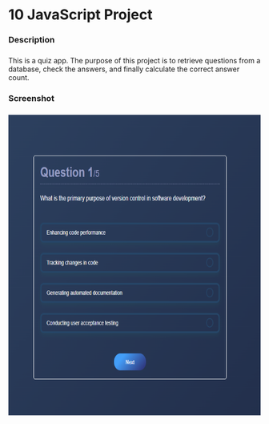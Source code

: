 <h1 align="left">10 JavaScript Project</h1>

###

<h3 align="left">Description</h3>

###

<p align="left">This is a quiz app. The purpose of this project is to retrieve questions from a database, check the answers, and finally calculate the correct answer count.</p>

###

<h3 align="left">Screenshot</h3>

###

<div align="center">
  <img height="600" src="quizapp.png"  />
</div>

###

